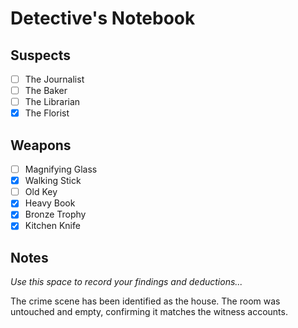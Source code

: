 # Detective's Notebook

## Suspects
- [ ] The Journalist
- [ ] The Baker
- [ ] The Librarian
- [x] The Florist

## Weapons
- [ ] Magnifying Glass
- [x] Walking Stick
- [ ] Old Key
- [x] Heavy Book
- [x] Bronze Trophy
- [x] Kitchen Knife
## Notes
*Use this space to record your findings and deductions...*

The crime scene has been identified as the house. The room was untouched and empty, confirming it matches the witness accounts.
